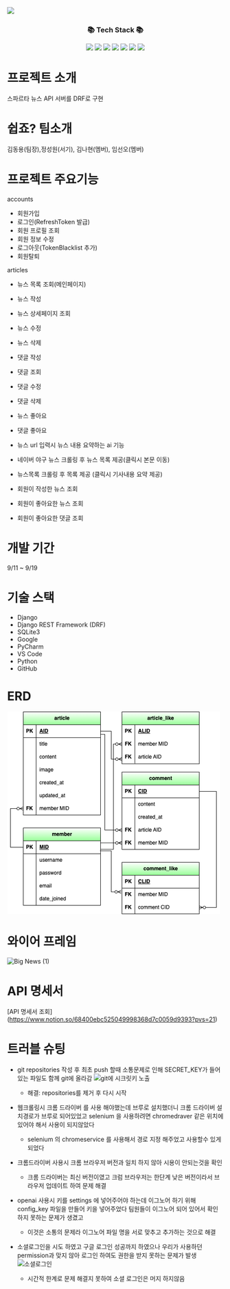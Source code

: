 <img src="https://capsule-render.vercel.app/api?type=waving&color=auto&height=200&section=header&text=spartamarket_DRF&fontSize=90" />

<div align=center>
<h3>📚 Tech Stack 📚</h3>
</div>
<div align="center">
	<img src="https://img.shields.io/badge/django-092E20?style=flat&logo=django&logoColor=white" />
	<img src="https://img.shields.io/badge/django_DRF-142800?style=flat&logo=django&logoColor=white" />
	<img src="https://img.shields.io/badge/sqlite-003B57?style=plastic&logo=sqlite&logoColor=white" />
	<img src="https://img.shields.io/badge/python-3776AB?style=flat&logo=python&logoColor=white" />
	<img src="https://img.shields.io/badge/pycharm-000000?style=flat&logo=pycharm&logoColor=white" />
	<img src="https://img.shields.io/badge/github-181717?style=flat&logo=github&logoColor=white" />
	<img src="https://img.shields.io/badge/google-4285F4?style=flat&logo=google&logoColor=white" />
</div>


# 프로젝트 소개
스파르타 뉴스 API 서버를 DRF로 구현

# 쉽죠? 팀소개
김동용(팀장),정성원(서기), 김나현(멤버), 임선오(멤버)


# 프로젝트 주요기능

accounts

- 회원가입
- 로그인(RefreshToken 발급)
- 회원 프로필 조회
- 회원 정보 수정
- 로그아웃(TokenBlacklist 추가)
- 회원탈퇴


articles

- 뉴스 목록 조회(메인페이지)

- 뉴스 작성
- 뉴스 상세페이지 조회
- 뉴스 수정
- 뉴스 삭제

- 댓글 작성
- 댓글 조회
- 댓글 수정
- 댓글 삭제

- 뉴스 좋아요
- 댓글 좋아요

- 뉴스 url 입력시 뉴스 내용 요약하는 ai 기능
- 네이버 야구 뉴스 크롤링 후 뉴스 목록 제공(클릭시 본문 이동)
- 뉴스목록 크롤링 후 목록 제공 (클릭시 기사내용 요약 제공)


- 회원이 작성한 뉴스 조회
- 회원이 좋아요한 뉴스 조회
- 회원이 좋아요한 댓글 조회

# 개발 기간
9/11 ~ 9/19

# 기술 스택
- Django
- Django REST Framework (DRF)
- SQLite3
- Google
- PyCharm
- VS Code
- Python
- GitHub

# ERD
![ERD](static/image/ERD.png)

# 와이어 프레임

![Big News (1)](https://github.com/user-attachments/assets/2e773fd6-62f5-4e08-81c5-850757e405ca)

# API 명세서
[API 명세서 조회] (https://www.notion.so/68400ebc525049998368d7c0059d9393?pvs=21)


# 트러블 슈팅

- git repositories 작성 후 최초 push 할때 소통문제로 인해 SECRET_KEY가 들어있는 파일도 함께 git에 올라감 
    ![git에 시크릿키 노출](https://github.com/user-attachments/assets/43cadd42-9452-4c2c-b0ca-abac60684320)
    - 해결: repositories를 제거 후 다시 시작
- 웹크롤링시 크롬 드라이버 를 사용 해야했는데 브루로 설치했더니 크롬 드라이버 설치경로가 브루로 되어있었고 selenium 을 사용하려면 chromedraver 같은 위치에 있어야 해서 사용이 되지않았다
  - selenium 의 chromeservice 를 사용해서 경로 지정 해주었고 사용할수 있게 되었다
- 크롬드라이버 사용시 크롬 브라우저 버전과 일치 하지 않아 시용이 안되는것을 확인
  - 크롬 드라이버는 최신 버전이였고 크럼 브라우저는 한단계 낮은 버전이라서 브라우저 업데이트 하여 문제 해결
- openai 사용시 키를 settings 에 넣어주어야 하는데 이그노어 하기 위해 config_key 파일을 만들어 키을 넣어주었다 팀원들이 이그노어 되어 있어서 확인하지 못하는 문제가 생겼고
  - 이것은 소통의 문제라 이그노어 파일 명을 서로 맞추고 추가하는 것으로 해결

- 소셜로그인을 시도 하였고 구글 로그인 성공까지 하였으나 우리가 사용하던 permission과 맞지 않아 로그인 하여도 권한을 받지 못하는 문제가 발생
  ![소셜로그인](https://github.com/user-attachments/assets/0b6d0db7-abe9-4cc1-a778-9a8251e47c5e)
  - 시간적 한계로 문제 해결지 못하여 소셜 로그인은 머지 하지않음

